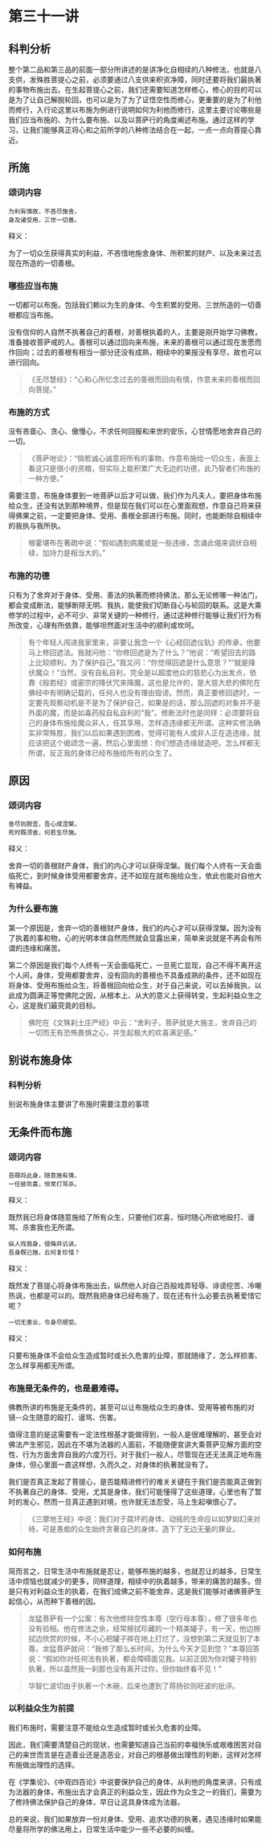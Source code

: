 # 第三十一讲

## 科判分析

整个第二品和第三品的前面一部分所讲述的是讲净化自相续的八种修法，也就是八支供，发殊胜菩提心之前，必须要通过八支供来积资净障，同时还要将我们最执著的事物布施出去。在生起菩提心之前，我们还需要知道怎样修心，修心的目的可以是为了让自己解脱轮回，也可以是为了为了证悟空性而修心，更重要的是为了利他而修行，入行论这里以布施为例进行说明如何为利他而修行，这里主要讨论哪些是我们应当布施的、为什么要布施、以及以菩萨行的角度阐述布施。通过这样的学习，让我们能够真正将心和之前所学的八种修法结合在一起，一点一点向菩提心靠近。

## 所施

### 颂词内容

```
为利有情故，不吝尽施舍，
身及诸受用，三世一切善。
```

释义：

为了一切众生获得真实的利益，不吝惜地施舍身体、所积累的财产、以及未来过去现在所造的一切善根。

### 哪些应当布施

一切都可以布施，包括我们赖以为生的身体、今生积累的受用、三世所造的一切善根都应当布施。

没有信仰的人自然不执著自己的善根，对善根执着的人，主要是刚开始学习佛教，准备接收菩萨戒的人。善根可以通过回向来布施，未来的善根可以通过现在发愿而作回向；过去的善根有相当一部分还没有成熟，相续中的果报没有享尽，故也可以进行回向。

> 《无尽慧经》：“心和心所忆念过去的善根而回向有情，作意未来的善根而回向菩提。”

### 布施的方式

没有吝啬心、贪心、傲慢心，不求任何回报和来世的安乐，心甘情愿地舍弃自己的一切。

> 《菩萨地论》：“倘若诚心诚意将所有的事物，作意布施给一切众生，表面上看这只是很小的资粮，但实际上能积累广大无边的功德，此乃智者们布施的一种方便。”

需要注意，布施身体要到一地菩萨以后才可以做，我们作为凡夫人，要把身体布施给众生，还没有达到那种境界，但是现在我们可以在心里面观想，作意自己将来获得佛果之前，一定要把身体、受用、善根全部进行布施。同时，也能断除自相续中的我执与我所执。

> 根霍堪布在著疏中说：“假如遇到病魔或是一些违缘，念诵此偈来调伏自相续，加持力是相当大的。”

### 布施的功德

只有为了舍弃对于身体、受用、善法的执著而修持佛法，那么无论修哪一种法门，都会变成断法，能够断除无明、我执，能使我们切断自心与轮回的联系。这是大乘修学的过程中，必不可少、非常关键的一种修行，通过这种修行能够让我们行为有所改变，心理有所依靠，能够坦然面对生活中的顺利或坎坷。

> 有个年轻人闯进我家里来，非要让我念一个《心经回遮仪轨》的传承，他要马上修回遮法。我就问他：“你修回遮是为了什么？”他说：“希望回去的路上比较顺利，为了保护自己。”我又问：“你觉得回遮是什么意思？”“就是降伏魔众！”当然，没有自私自利，完全是以超度他众的慈悲心为出发点，依靠《般若经》或密宗的降伏咒来降魔，这也是允许的，是大慈大悲的佛陀在佛经中有明确记载的，任何人也没有理由毁谤。然而，真正要修回遮时，一定要先观察动机是不是为了保护自己，如果是的话，那么回遮的对象并不是外面的魔，而是如毒药般自私自利的“我”。修断法时也是同样：必须要将自己的身体布施给魔众非人，任其享用，怎样造违缘都无所谓。这种实修法确实非常殊胜，我们以后如果遇到困难，觉得可能有人或非人正在造违缘，就应该把这个偈颂念一遍，然后心里面想：你们想造违缘就造吧，怎么样都无所谓，反正我的身体已经布施给所有的众生了。

## 原因

### 颂词内容

```
舍尽则脱苦，吾心成涅槃，
死时既须舍，何若生尽施。
```

释义：

舍弃一切的善根财产身体，我们的内心才可以获得涅槃。我们每个人终有一天会面临死亡，到时候身体受用都要舍弃，还不如现在就布施给众生，依此也能对自他大有裨益。

### 为什么要布施

第一个原因是，舍弃一切的善根财产身体，我们的内心才可以获得涅槃。因为没有了执着的事和物，心的光明本体自然而然就会显露出来，简单来说就是不再会有所谓的违缘和痛苦。

第二个原因是我们每个人终有一天会面临死亡，一旦死亡显现，自己不得不离开这个人间，身体，受用都要舍弃，没有回向的善根也不具备成熟的条件，还不如现在将身体、受用布施给众生，将善根回向给众生，对于自己来说，可以去掉我执，以此成为圆满正等觉佛陀之因，从根本上、从大的意义上获得转变，生起利益众生之心，这是我们最究竟的目标。

>佛陀在《文殊刹土庄严经》中云：“舍利子，菩萨就是大施主，舍弃自己的一切而无有恐怖畏惧之心，并生起极大的欢喜满足感。”

## 别说布施身体

### 科判分析

别说布施身体主要讲了布施时需要注意的事项

## 无条件而布施

### 颂词内容

```
吾既将此身，随意施有情，
一任彼欢喜，恒常打骂杀。
```

释义：

既然我已将身体随意施给了所有众生，只要他们欢喜，恒时随心所欲地殴打、谩骂、杀害我也无所谓。

```
纵人戏我身，侵侮并讥讽，
吾身既已施，云何复珍惜？
```

释义：

既然发了菩提心将身体布施出去，纵然他人对自己百般戏弄轻辱、诽谤挖苦、冷嘲热讽，也都是可以的。既然我把身体已经布施了，现在还有什么必要去执著爱惜它呢？

```
一切无害业，令身尽顺受。
```

释义：

只要布施身体不会给众生造成暂时或长久危害的业障，那就随缘了，怎么样损害、怎么样享用都无所谓。

### 布施是无条件的，也是最难得。

佛教所讲的布施是无条件的，甚至可以让布施给众生的身体、受用等被布施的对镜--众生随意的殴打、谩骂、伤害。

值得注意的是这需要有一定法性根基才能做得到，一般人是很难理解的，甚至会对佛法产生邪见，因此在不堪为法器的人面前，不能随便宣讲大乘菩萨见解方面的空性、行为方面舍弃自我的六度万行。对于我们一般人，尽管现在还无法真正地布施身体，但心里面一直这样想，久而久之，对身体的执著就没有了。

我们是否真正发起了菩提心，是否能精进修行的难关关键在于我们是否能真正做到不执著自己的身体、受用，尤其是身体，我们可能懂得了这些道理，心里也有了暂时的发心，然而一旦真正遇到对境，也许就无法忍受，马上生起嗔恨心了。

> 《三摩地王经》中说：我们对于腐坏的身体、动摇的生命应以如梦如幻来对待，可是愚痴的众生始终贪著自己的身体，造下了无边无量的罪业。 

### 如何布施

简而言之，日常生活中布施就是忍让，能够布施的越多，也就忍让的越多，日常生活中烦恼也就减少的更多，同样道理，相续中的执着越多，带来的痛苦的越多。但是只有对利益众生的执着，在我们成佛之前不能舍弃，这是我们能够对诸佛菩萨生起信心，从而种下善根的因。

> 龙猛菩萨有一个公案：有次他修持空性本尊（空行母本尊），修了很多年也没有验相。他在修法之余，经常擦拭珍藏的一个精美罐子，有一天，他边擦拭边欣赏的时候，不小心把罐子摔在地上打烂了，没想到第二天就见到了本尊。龙猛菩萨就问：“我修了那么长时间，为什么今天才见到您？”本尊回答说：“假如你对任何法有执著，都会障碍面见我。以前正因为你对罐子特别执著，所以虽然我一刹那也没有离开过你，但你始终看不见！”

> 华智仁波切由于执著一个木碗，后来也遭到了蒋扬钦则旺波的批评。

### 以利益众生为前提

我们布施时，需要注意不能给众生造成暂时或长久危害的业障。

因此，我们需要清楚自己的现状，也需要知道自己当前的幸福快乐或艰难困苦对自己的来世而言是在造善业还是造恶业，对自己的根基做出理性的判断，这样对怎样布施做出理性的选择。

在《学集论》、《中观四百论》中说要保护自己的身体，从利他的角度来讲，只有成为法器的身体，布施出去才会真正的利益众生，因此作为众生之一的我们，需要为了修持佛法保护自己的身体，早日让这具身体成为法器。

总的来说，我们如果放弃一份对身体、受用、追求功德的执著，遇见违缘时如果能尽量将所学的佛法用上，日常生活中能少一些不必要的纠缠。
